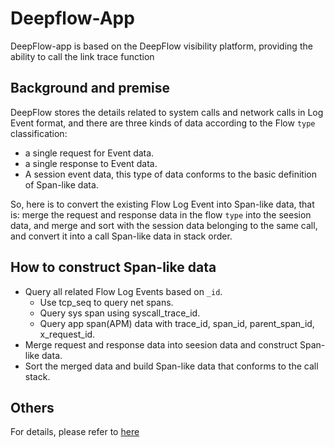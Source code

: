 # Deepflow-App
DeepFlow-app is based on the DeepFlow visibility platform, providing the ability to call the link trace function

## Background and premise

DeepFlow stores the details related to system calls and network calls in Log Event format, and there are three kinds of data according to the Flow `type` classification:
- a single request for Event data.
- a single response to Event data.
- A session event data, this type of data conforms to the basic definition of Span-like data.

So, here is to convert the existing Flow Log Event into Span-like data, that is: merge the request and response data in the flow `type` into the seesion data, and merge and sort with the session data belonging to the same call, and convert it into a call Span-like data in stack order.

## How to construct Span-like data

- Query all related Flow Log Events based on `_id`.
  - Use tcp_seq to query net spans.
  - Query sys span using syscall_trace_id.
  - Query app span(APM) data with trace_id, span_id, parent_span_id, x_request_id.
- Merge request and response data into seesion data and construct Span-like data.
- Sort the merged data and build Span-like data that conforms to the call stack.

## Others
For details, please refer to [here](https://github.com/deepflowio/deepflow-app/blob/main/HOW-TO-GET-SPAN-LIKE-DATA.md)


